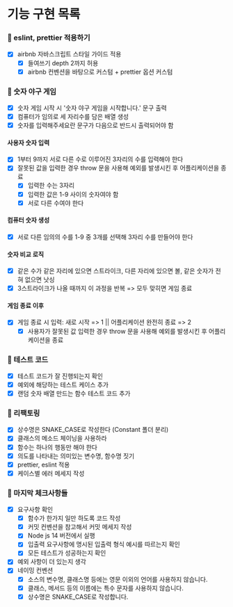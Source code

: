 # 기능 구현 목록

### 📌 eslint, prettier 적용하기

- [x] airbnb 자바스크립트 스타일 가이드 적용
  - [x] 들여쓰기 depth 2까지 허용
  - [x] airbnb 컨벤션을 바탕으로 커스텀 + prettier 옵션 커스텀

### 📌 숫자 야구 게임

- [x] 숫자 게임 시작 시 '숫자 야구 게임을 시작합니다.' 문구 출력
- [x] 컴퓨터가 임의로 세 자리수를 담은 배열 생성
- [x] 숫자를 입력해주세요란 문구가 다음으로 반드시 출력되어야 함

#### 사용자 숫자 입력

- [x] 1부터 9까지 서로 다른 수로 이루어진 3자리의 수를 입력해야 한다
- [x] 잘못된 값을 입력한 경우 throw 문을 사용해 예외를 발생시킨 후 어플리케이션을 종료
  - [x] 입력한 수는 3자리
  - [x] 입력한 값은 1-9 사이의 숫자여야 함
  - [x] 서로 다른 수여야 한다

#### 컴퓨터 숫자 생성

- [x] 서로 다른 임의의 수를 1-9 중 3개를 선택해 3자리 수를 만들어야 한다

#### 숫자 비교 로직

- [x] 같은 수가 같은 자리에 있으면 스트라이크, 다른 자리에 있으면 볼, 같은 숫자가 전혀 없으면 낫싱
- [x] 3스트라이크가 나올 때까지 이 과정을 반복 => 모두 맞히면 게임 종료

#### 게임 종료 이후

- [x] 게임 종료 시 입력: 새로 시작 => 1 || 어플리케이션 완전히 종료 => 2
  - [x] 사용자가 잘못된 값 입력한 경우 throw 문을 사용해 예외를 발생시킨 후 어플리케이션을 종료

### 📌 테스트 코드

- [x] 테스트 코드가 잘 진행되는지 확인
- [x] 예외에 해당하는 테스트 케이스 추가
- [x] 랜덤 숫자 배열 만드는 함수 테스트 코드 추가

### 📌 리팩토링

- [x] 상수명은 SNAKE_CASE로 작성한다 (Constant 폴더 분리)
- [x] 클래스의 메소드 체이닝을 사용하라
- [x] 함수는 하나의 행동만 해야 한다
- [x] 의도를 나타내는 의미있는 변수명, 함수명 짓기
- [x] prettier, eslint 적용
- [x] 케이스별 에러 메세지 작성

### 📌 마지막 체크사항들

- [x] 요구사항 확인
  - [x] 함수가 한가지 일만 하도록 코드 작성
  - [x] 커밋 컨벤션을 참고해서 커밋 메세지 작성
  - [x] Node js 14 버전에서 실행
  - [x] 입출력 요구사항에 명시된 입출력 형식 예시를 따르는지 확인
  - [x] 모든 테스트가 성공하는지 확인
- [x] 예외 사항이 더 있는지 생각
- [x] 네이밍 컨벤션
  - [x] 소스의 변수명, 클래스명 등에는 영문 이외의 언어를 사용하지 않습니다.
  - [x] 클래스, 메서드 등의 이름에는 특수 문자를 사용하지 않습니다.
  - [x] 상수명은 SNAKE_CASE로 작성합니다.
